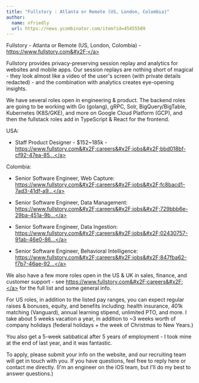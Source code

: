 ```yaml
---
title: "Fullstory : Atlanta or Remote (US, London, Colombia)"
author:
  name: nfriedly
  url: https://news.ycombinator.com/item?id=45455509
---
```

Fullstory - Atlanta or Remote (US, London, Colombia) - <a href="https:&#x2F;&#x2F;www.fullstory.com&#x2F;" rel="nofollow">https:&#x2F;&#x2F;www.fullstory.com&#x2F;</a>

Fullstory provides privacy-preserving session replay and analytics for websites and mobile apps. Our session replays are nothing short of magical - they look almost like a video of the user&#x27;s screen (with private details redacted) - and the combination with analytics creates eye-opening insights.

We have several roles open in engineering &amp; product. The backend roles are going to be working with Go (golang), gRPC, Solr, BigQuery&#x2F;BigTable, Kubernetes (K8S&#x2F;GKE), and more on Google Cloud Platform (GCP), and then the fullstack roles add in TypeScript &amp; React for the frontend.

USA:

* Staff Product Designer - $152~185k - <a href="https:&#x2F;&#x2F;www.fullstory.com&#x2F;careers&#x2F;jobs&#x2F;bbd018bf-cf92-47ea-85bd-7ea366a154f1&#x2F;?ashby_jid=bbd018bf-cf92-47ea-85bd-7ea366a154f1&amp;utm_source=092xpqyAkV" rel="nofollow">https:&#x2F;&#x2F;www.fullstory.com&#x2F;careers&#x2F;jobs&#x2F;bbd018bf-cf92-47ea-85...</a>

Colombia:

* Senior Software Engineer, Web Capture: <a href="https:&#x2F;&#x2F;www.fullstory.com&#x2F;careers&#x2F;jobs&#x2F;fc8bacd1-7ad3-41df-a9ed-dc869a51b736&#x2F;?ashby_jid=fc8bacd1-7ad3-41df-a9ed-dc869a51b736&amp;utm_source=XnNMLBkBZo" rel="nofollow">https:&#x2F;&#x2F;www.fullstory.com&#x2F;careers&#x2F;jobs&#x2F;fc8bacd1-7ad3-41df-a9...</a>

* Senior Software Engineer, Data Management: <a href="https:&#x2F;&#x2F;www.fullstory.com&#x2F;careers&#x2F;jobs&#x2F;729bbb6e-29ba-451a-9b8e-55c01cb4cff1&#x2F;?ashby_jid=729bbb6e-29ba-451a-9b8e-55c01cb4cff1&amp;utm_source=XnNMLBkBZo" rel="nofollow">https:&#x2F;&#x2F;www.fullstory.com&#x2F;careers&#x2F;jobs&#x2F;729bbb6e-29ba-451a-9b...</a>

* Senior Software Engineer, Data Ingestion: <a href="https:&#x2F;&#x2F;www.fullstory.com&#x2F;careers&#x2F;jobs&#x2F;02430757-91ab-46e0-86fa-3eb8ad8b958f&#x2F;?ashby_jid=02430757-91ab-46e0-86fa-3eb8ad8b958f&amp;utm_source=XnNMLBkBZo" rel="nofollow">https:&#x2F;&#x2F;www.fullstory.com&#x2F;careers&#x2F;jobs&#x2F;02430757-91ab-46e0-86...</a>

* Senior Software Engineer, Behavioral Intelligence: <a href="https:&#x2F;&#x2F;www.fullstory.com&#x2F;careers&#x2F;jobs&#x2F;847fba62-f7b7-46ae-9247-29bc565c2ba7&#x2F;?ashby_jid=847fba62-f7b7-46ae-9247-29bc565c2ba7&amp;utm_source=XnNMLBkBZo" rel="nofollow">https:&#x2F;&#x2F;www.fullstory.com&#x2F;careers&#x2F;jobs&#x2F;847fba62-f7b7-46ae-92...</a>

We also have a few more roles open in the US &amp; UK in sales, finance, and customer support - see <a href="https:&#x2F;&#x2F;www.fullstory.com&#x2F;careers&#x2F;" rel="nofollow">https:&#x2F;&#x2F;www.fullstory.com&#x2F;careers&#x2F;</a> for the full list and some general info.

For US roles, in addition to the listed pay ranges, you can expect regular raises &amp; bonuses, equity, and benefits including: health insurance, 401k matching (Vanguard), annual learning stipend, unlimited PTO, and more. I take about 5 weeks vacation a year, in addition to ~3 weeks worth of company holidays (federal holidays + the week of Christmas to New Years.)

You also get a 5-week sabbatical after 5 years of employment - I took mine at the end of last year, and it was fantastic.

To apply, please submit your info on the website, and our recruiting team will get in touch with you.  If you have questions, feel free to reply here or contact me directly. (I&#x27;m an engineer on the iOS team, but I&#x27;ll do my best to answer questions.)
<JobApplication />
